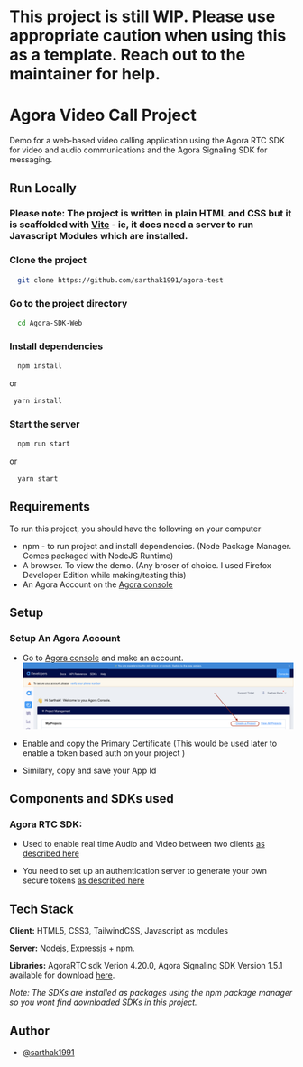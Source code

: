 # This project is still WIP. Please use appropriate caution when using this as a template. Reach out to the maintainer for help. 

# Agora Video Call Project

Demo for a web-based video calling application using the Agora RTC SDK for video and
audio communications and the Agora Signaling SDK for messaging.


## Run Locally

### Please note: The project is written in plain HTML and CSS but it is scaffolded with [Vite](Vitejs.dev) - ie, it does need a server to run Javascript Modules which are installed.

### Clone the project

```bash
  git clone https://github.com/sarthak1991/agora-test
```

### Go to the project directory

```bash
  cd Agora-SDK-Web
```

### Install dependencies

```bash
  npm install
```
or 
```bash
 yarn install
```

### Start the server




```bash
  npm run start
```
 or 

```bash
  yarn start
```



## Requirements
To run this project, you should have the following on your computer

- npm - to run project and install dependencies. (Node Package Manager. Comes packaged with NodeJS Runtime)
- A browser. To view the demo. (Any broser of choice. I used Firefox Developer Edition while making/testing this)
- An Agora Account on the [Agora console](https://console.agora.io)

## Setup 

### Setup An Agora Account

- Go to [Agora console](https://console.agora.io) and make an account. 
![image](assets/CreateProject.png "Create Project on the Agora Console")

- Enable and copy the Primary Certificate (This would be used later to enable a token based auth on your project )

- Similary, copy and save your App Id

## Components and SDKs used

### Agora RTC SDK: 
- Used to enable real time Audio and Video between two clients [as described here](https://docs.agora.io/en/video-calling/get-started/get-started-sdk?platform=web)

- You need to set up an authentication server to generate your own secure tokens [as described here](https://docs.agora.io/en/video-calling/get-started/authentication-workflow?platform=web)

## Tech Stack

**Client:** HTML5, CSS3, TailwindCSS, Javascript as modules

**Server:** Nodejs, Expressjs + npm.

**Libraries:** AgoraRTC sdk Verion 4.20.0, Agora Signaling SDK Version 1.5.1 available for download [here](https://docs-beta.agora.io/en/sdks?platform=web). 

*Note: The SDKs are installed as packages using the npm package manager so you wont find downloaded SDKs in this project.*


## Author

- [@sarthak1991](https://www.github.com/sarthak1991)



